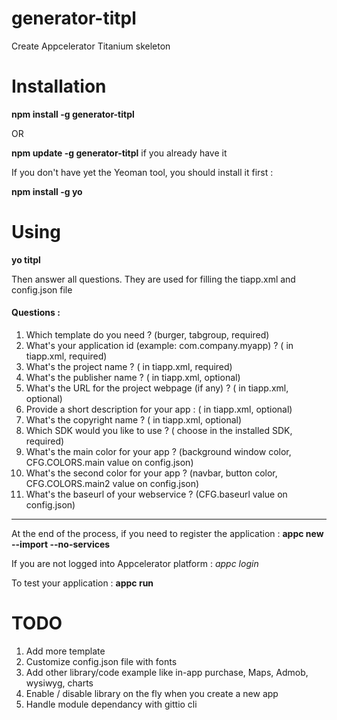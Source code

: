 # generator-titpl

Create Appcelerator Titanium skeleton

# Installation

**npm install -g generator-titpl**

OR

**npm update -g generator-titpl** if you already have it

If you don't have yet the Yeoman tool, you should install it first :

**npm install -g yo**

# Using

**yo titpl**

Then answer all questions. They are used for filling the tiapp.xml and config.json file

#### Questions :

1. Which template do you need ? (burger, tabgroup, required)
2. What's your application id (example: com.company.myapp) ? (<id> in tiapp.xml, required)
3. What's the project name ? (<name> in tiapp.xml, required)
4. What's the publisher name ? (<publisher> in tiapp.xml, optional)
5. What's the URL for the project webpage (if any) ? (<url> in tiapp.xml, optional)
6. Provide a short description for your app : (<description> in tiapp.xml, optional)
7. What's the copyright name ? (<copyright> in tiapp.xml, optional)
8. Which SDK would you like to use ? (<sdk-version> choose in the installed SDK, required)
9. What's the main color for your app ? (background window color, CFG.COLORS.main value on config.json)
10. What's the second color for your app ? (navbar, button color, CFG.COLORS.main2 value on config.json)
11. What's the baseurl of your webservice ? (CFG.baseurl value on config.json)

___


At the end of the process, if you need to register the application :
**appc new --import --no-services**

If you are not logged into Appcelerator platform :
*appc login*

To test your application :
**appc run**

# TODO

1. Add more template
2. Customize config.json file with fonts
3. Add other library/code example like in-app purchase, Maps, Admob, wysiwyg, charts
4. Enable / disable library on the fly when you create a new app
5. Handle module dependancy with gittio cli
